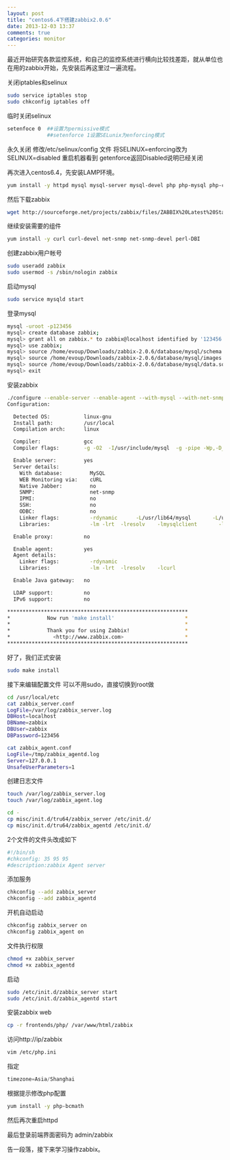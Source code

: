 ```yaml
---
layout: post
title: "centos6.4下搭建zabbix2.0.6"
date: 2013-12-03 13:37
comments: true
categories: monitor 
---
```

最近开始研究各款监控系统，和自己的监控系统进行横向比较找差距，就从单位也在用的zabbix开始，先安装后再这里过一遍流程。

<!-- more -->
关闭iptables和selinux
```sh
sudo service iptables stop
sudo chkconfig iptables off
```
临时关闭selinux
```sh
setenfoce 0  ##设置为permissive模式
             ##setenforce 1设置SELunix为enforcing模式
```
永久关闭
修改/etc/selinux/config 文件
将SELINUX=enforcing改为SELINUX=disabled
重启机器看到
getenforce返回Disabled说明已经关闭

再次进入centos6.4，先安装LAMP环境。

```sh
yum install -y httpd mysql mysql-server mysql-devel php php-mysql php-common php-mbstring php-gd php-odbc php-xml php-pear
```

然后下载zabbix
```sh
wget http://sourceforge.net/projects/zabbix/files/ZABBIX%20Latest%20Stable/2.0.6/zabbix-2.0.6.tar.gz/download
```

继续安装需要的组件
```sh
yum install -y curl curl-devel net-snmp net-snmp-devel perl-DBI
```

创建zabbix用户帐号
```sh
sudo useradd zabbix
sudo usermod -s /sbin/nologin zabbix
```

启动mysql
```sh
sudo service mysqld start
```

登录mysql
```sh
mysql -uroot -p123456
mysql> create database zabbix;
mysql> grant all on zabbix.* to zabbix@localhost identified by '123456';
mysql> use zabbix;
mysql> source /home/evoup/Downloads/zabbix-2.0.6/database/mysql/schema.sql
mysql> source /home/evoup/Downloads/zabbix-2.0.6/database/mysql/images.sql
mysql> source /home/evoup/Downloads/zabbix-2.0.6/database/mysql/data.sql
mysql> exit
```

安装zabbix
```sh
./configure --enable-server --enable-agent --with-mysql --with-net-snmp --with-libcurl
Configuration:

  Detected OS:           linux-gnu
  Install path:          /usr/local
  Compilation arch:      linux

  Compiler:              gcc
  Compiler flags:        -g -O2  -I/usr/include/mysql  -g -pipe -Wp,-D_FORTIFY_SOURCE=2 -fexceptions -fstack-protector --param=ssp-buffer-size=4 -m64 -D_GNU_SOURCE -D_FILE_OFFSET_BITS=64 -D_LARGEFILE_SOURCE -fno-strict-aliasing -fwrapv -fPIC   -DUNIV_LINUX -DUNIV_LINUX       -I/usr/include/rpm -I/usr/local/include -I/usr/lib64/perl5/CORE -I. -I/usr/include  

  Enable server:         yes
  Server details:
    With database:         MySQL
    WEB Monitoring via:    cURL
    Native Jabber:         no
    SNMP:                  net-snmp
    IPMI:                  no
    SSH:                   no
    ODBC:                  no
    Linker flags:          -rdynamic      -L/usr/lib64/mysql       -L/usr/lib64  -L/usr/lib64
    Libraries:             -lm -lrt  -lresolv    -lmysqlclient       -lcurl  -lnetsnmp -lcrypto  -lnetsnmp -lcrypto

  Enable proxy:          no

  Enable agent:          yes
  Agent details:
    Linker flags:          -rdynamic
    Libraries:             -lm -lrt  -lresolv    -lcurl

  Enable Java gateway:   no

  LDAP support:          no
  IPv6 support:          no

***********************************************************
*            Now run 'make install'                       *
*                                                         *
*            Thank you for using Zabbix!                  *
*              <http://www.zabbix.com>                    *
***********************************************************
```
好了，我们正式安装

```sh
sudo make install
```

接下来编辑配置文件
可以不用sudo，直接切换到root做
```sh
cd /usr/local/etc
cat zabbix_server.conf
LogFile=/var/log/zabbix_server.log
DBHost=localhost
DBName=zabbix
DBUser=zabbix
DBPassword=123456

cat zabbix_agent.conf
LogFile=/tmp/zabbix_agentd.log
Server=127.0.0.1
UnsafeUserParameters=1
```

创建日志文件
```sh
touch /var/log/zabbix_server.log
touch /var/log/zabbix_agent.log

cd -
cp misc/init.d/tru64/zabbix_server /etc/init.d/
cp misc/init.d/tru64/zabbix_agentd /etc/init.d/
```

2个文件的文件头改成如下
```sh
#!/bin/sh
#chkconfig: 35 95 95
#description:zabbix Agent server
```

添加服务
```sh
chkconfig --add zabbix_server
chkconfig --add zabbix_agentd
```

开机自动启动
```sh
chkconfig zabbix_server on
chkconfig zabbix_agent on
```

文件执行权限
```sh
chmod +x zabbix_server
chmod +x zabbix_agentd
```

启动
```sh
sudo /etc/init.d/zabbix_server start
sudo /etc/init.d/zabbix_agentd start
```

安装zabbix web
```sh
cp -r frontends/php/ /var/www/html/zabbix
```

访问http://ip/zabbix

```sh
vim /etc/php.ini
```
指定
```php
timezone=Asia/Shanghai
```

根据提示修改php配置

```sh
yum install -y php-bcmath
```

然后再次重启httpd

最后登录前端界面密码为 admin/zabbix

告一段落，接下来学习操作zabbix。




















